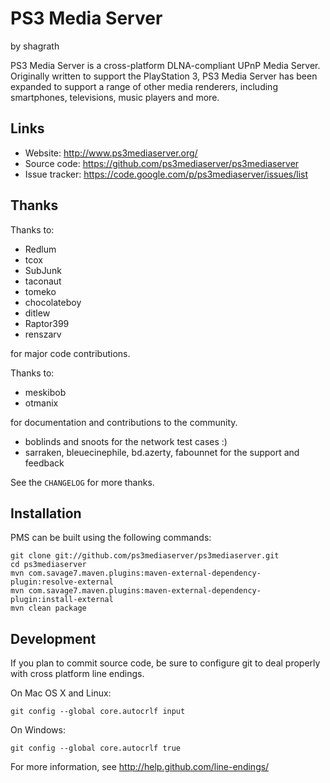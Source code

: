 PS3 Media Server
================

by shagrath

PS3 Media Server is a cross-platform DLNA-compliant UPnP Media Server.
Originally written to support the PlayStation 3, PS3 Media Server has been
expanded to support a range of other media renderers, including smartphones,
televisions, music players and more.

Links
-----

* Website:       http://www.ps3mediaserver.org/
* Source code:   https://github.com/ps3mediaserver/ps3mediaserver
* Issue tracker: https://code.google.com/p/ps3mediaserver/issues/list

Thanks
------

Thanks to:

* Redlum
* tcox
* SubJunk
* taconaut
* tomeko
* chocolateboy
* ditlew
* Raptor399
* renszarv

for major code contributions.

Thanks to:

* meskibob
* otmanix

for documentation and contributions to the community.

* boblinds and snoots for the network test cases :)
* sarraken, bleuecinephile, bd.azerty, fabounnet for the support and feedback

See the `CHANGELOG` for more thanks.

Installation
------------

PMS can be built using the following commands:

    git clone git://github.com/ps3mediaserver/ps3mediaserver.git
    cd ps3mediaserver
    mvn com.savage7.maven.plugins:maven-external-dependency-plugin:resolve-external
    mvn com.savage7.maven.plugins:maven-external-dependency-plugin:install-external
    mvn clean package

Development
-----------

If you plan to commit source code, be sure to configure git to deal properly with
cross platform line endings.

On Mac OS X and Linux:

    git config --global core.autocrlf input

On Windows:

    git config --global core.autocrlf true

For more information, see http://help.github.com/line-endings/

